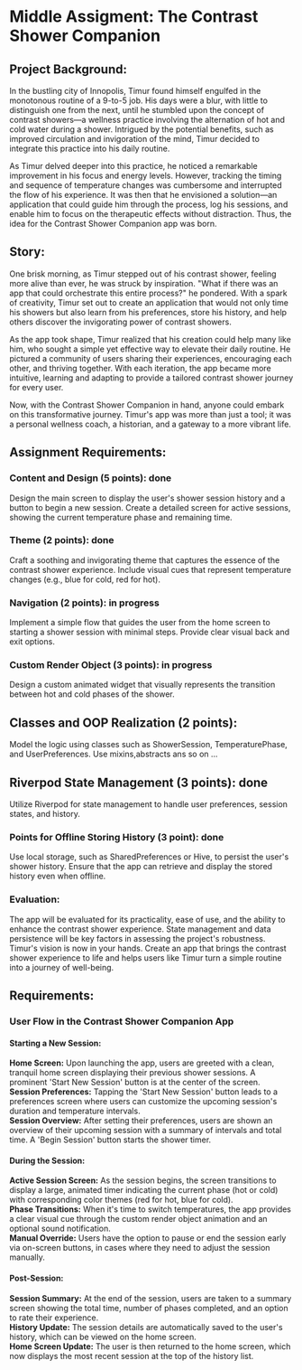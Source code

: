 # Middle Assigment: The Contrast Shower Companion

## Project Background:
In the bustling city of Innopolis, Timur found himself engulfed in the monotonous routine of a 9-to-5 job. His days were a blur, with little to distinguish one from the next, until he stumbled upon the concept of contrast showers—a wellness practice involving the alternation of hot and cold water during a shower. Intrigued by the potential benefits, such as improved circulation and invigoration of the mind, Timur decided to integrate this practice into his daily routine.

As Timur delved deeper into this practice, he noticed a remarkable improvement in his focus and energy levels. However, tracking the timing and sequence of temperature changes was cumbersome and interrupted the flow of his experience. It was then that he envisioned a solution—an application that could guide him through the process, log his sessions, and enable him to focus on the therapeutic effects without distraction. Thus, the idea for the Contrast Shower Companion app was born.

## Story:
One brisk morning, as Timur stepped out of his contrast shower, feeling more alive than ever, he was struck by inspiration. "What if there was an app that could orchestrate this entire process?" he pondered. With a spark of creativity, Timur set out to create an application that would not only time his showers but also learn from his preferences, store his history, and help others discover the invigorating power of contrast showers.

As the app took shape, Timur realized that his creation could help many like him, who sought a simple yet effective way to elevate their daily routine. He pictured a community of users sharing their experiences, encouraging each other, and thriving together. With each iteration, the app became more intuitive, learning and adapting to provide a tailored contrast shower journey for every user.

Now, with the Contrast Shower Companion in hand, anyone could embark on this transformative journey. Timur's app was more than just a tool; it was a personal wellness coach, a historian, and a gateway to a more vibrant life.


## Assignment Requirements:


### Content and Design (5 points): done

Design the main screen to display the user's shower session history and a button to begin a new session.
Create a detailed screen for active sessions, showing the current temperature phase and remaining time.

### Theme (2 points): done

Craft a soothing and invigorating theme that captures the essence of the contrast shower experience.
Include visual cues that represent temperature changes (e.g., blue for cold, red for hot).

### Navigation (2 points): in progress

Implement a simple flow that guides the user from the home screen to starting a shower session with minimal steps.
Provide clear visual back and exit options.

### Custom Render Object (3 points): in progress

Design a custom animated widget that visually represents the transition between hot and cold phases of the shower.


## Classes and OOP Realization (2 points):

Model the logic using classes such as ShowerSession, TemperaturePhase, and UserPreferences. Use mixins,abstracts ans so on ...


## Riverpod State Management (3 points): done

Utilize Riverpod for state management to handle user preferences, session states, and history.


### Points for Offline Storing History (3 point): done

Use local storage, such as SharedPreferences or Hive, to persist the user's shower history.
Ensure that the app can retrieve and display the stored history even when offline.

### Evaluation:
The app will be evaluated for its practicality, ease of use, and the ability to enhance the contrast shower experience.
State management and data persistence will be key factors in assessing the project's robustness.
Timur's vision is now in your hands. Create an app that brings the contrast shower experience to life and helps users like Timur turn a simple routine into a journey of well-being.


## Requirements: 

### User Flow in the Contrast Shower Companion App

#### Starting a New Session:

**Home Screen:** Upon launching the app, users are greeted with a clean, tranquil home screen displaying their previous shower sessions. A prominent 'Start New Session' button is at the center of the screen. <br>
**Session Preferences:** Tapping the 'Start New Session' button leads to a preferences screen where users can customize the upcoming session's duration and temperature intervals.<br>
**Session Overview:** After setting their preferences, users are shown an overview of their upcoming session with a summary of intervals and total time. A 'Begin Session' button starts the shower timer.

#### During the Session:

**Active Session Screen:** As the session begins, the screen transitions to display a large, animated timer indicating the current phase (hot or cold) with corresponding color themes (red for hot, blue for cold).<br>
**Phase Transitions:** When it's time to switch temperatures, the app provides a clear visual cue through the custom render object animation and an optional sound notification.<br>
**Manual Override:** Users have the option to pause or end the session early via on-screen buttons, in cases where they need to adjust the session manually.

#### Post-Session:
**Session Summary:** At the end of the session, users are taken to a summary screen showing the total time, number of phases completed, and an option to rate their experience.<br>
**History Update:** The session details are automatically saved to the user's history, which can be viewed on the home screen.<br>
**Home Screen Update:** The user is then returned to the home screen, which now displays the most recent session at the top of the history list.